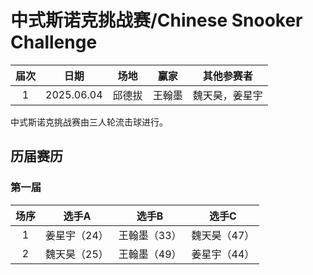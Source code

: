 # 中式斯诺克挑战赛/Chinese Snooker Challenge

| 届次 | 日期       | 场地    | 赢家   | 其他参赛者    |
| :--: | :--------: | :----: | :---: | :-----------: |
| 1    | 2025.06.04 | 邱德拔 | 王翰墨 | 魏天昊，姜星宇 |

中式斯诺克挑战赛由三人轮流击球进行。

## 历届赛历

### 第一届

| 场序 | 选手A        | 选手B       | 选手C        |
| :--: | :---------: | :---------: | :---------: |
| 1    | 姜星宇（24） | 王翰墨（33） | 魏天昊（47） |
| 2    | 魏天昊（25） | 王翰墨（49） | 姜星宇（44） |
